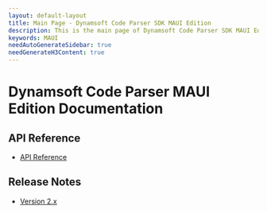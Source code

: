 ```yaml
---
layout: default-layout
title: Main Page - Dynamsoft Code Parser SDK MAUI Edition
description: This is the main page of Dynamsoft Code Parser SDK MAUI Edition.
keywords: MAUI
needAutoGenerateSidebar: true
needGenerateH3Content: true
---
```


# Dynamsoft Code Parser MAUI Edition Documentation

## API Reference

- [API Reference](api-reference/index.md)

## Release Notes

- [Version 2.x](release-notes/maui-2.md)
